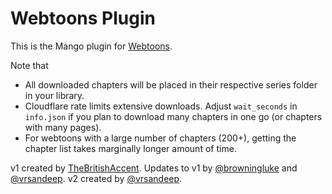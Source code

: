 # Webtoons Plugin

This is the Mango plugin for [Webtoons](https://www.webtoons.com/en/).

Note that

- All downloaded chapters will be placed in their respective series folder in your library.
- Cloudflare rate limits extensive downloads. Adjust `wait_seconds` in `info.json` if you plan to download many chapters in one go (or chapters with many pages).
- For webtoons with a large number of chapters (200+), getting the chapter list takes marginally longer amount of time.

v1 created by [TheBritishAccent](thebritaccent@gmail.com).
Updates to v1 by [@browningluke](https://github.com/browningluke) and [@vrsandeep](https://github.com/vrsandeep).
v2 created by [@vrsandeep](https://github.com/vrsandeep).
